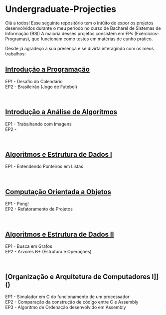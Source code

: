 # Undergraduate-Projecties

Olá a todos!
Esse seguinte repositório tem o intúito de expor os projetos desenvolvidos durante o meu período no curso de Bacharel de Sistemas de Informação (BSI) 
A maioria desses projetos consistem em EPs (Exércícios-Programas), que funcionam como testes em matérias de cunho prático. 

Desde já agradeço a sua presença e se divirta interagindo com os meus trabalhos:

## [Introdução a Programação]()
 EP1 - Desafio do Calendário
<br>
 EP2 - Brasileirão (Jogo de Futebol)

<br>

## [Introdução a Análise de Algoritmos]()
 EP1 - Trabalhando com Imagens
 <br>
 EP2 - 

<br>

## [Algoritmos e Estrutura de Dados I]()
 EP1 - Entendendo Ponteiros em Listas

<br>

## [Computação Orientada a Objetos]()
 EP1 - Pong! 
 <br>
 EP2 - Refatoramento de Projetos

<br>

## [Algoritmos e Estrutura de Dados II]()
 EP1 - Busca em Grafos
 <br>
 EP2 - Arvores B+ (Estrutura e Operações)

<br>

## [Organização e Arquitetura de Computadores I]]()
 EP1 -  Simulador em C do funcionamento de um processador
 <br>
 EP2 - Comparação da construção de código entre C e Assembly
<br>
 EP3 - Algoritmo de Ordenação desenvolvido em Assembly
<br>
